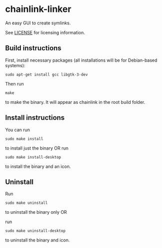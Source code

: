 # chainlink-linker
An easy GUI to create symlinks.

See [LICENSE](https://github.com/foliagecanine/chainlink-linker/blob/master/LICENSE) for licensing information.

## Build instructions
First, install necessary packages (all installations will be for Debian-based systems):

`sudo apt-get install gcc libgtk-3-dev`

Then run

`make`

to make the binary. It will appear as chainlink in the root build folder.

## Install instructions

You can run

`sudo make install`

to install just the binary OR run

`sudo make install-desktop`

to install the binary and an icon.

## Uninstall

Run

`sudo make uninstall`

to uninstall the binary only OR

run

`sudo make uninstall-desktop`

to uninstall the binary and icon.
